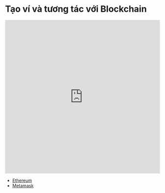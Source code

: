 # Tạo ví và tương tác với Blockchain

<iframe width="100%" height="500" src="https://www.youtube.com/embed/PJBeNyD86gc?si=unePQN0ymaHtxOoE" title="YouTube video player" frameborder="0" allow="accelerometer; autoplay; clipboard-write; encrypted-media; gyroscope; picture-in-picture; web-share" referrerpolicy="strict-origin-when-cross-origin" allowfullscreen></iframe>

- [Ethereum](https://ethereum.org/)
- [Metamask](https://metamask.io/)